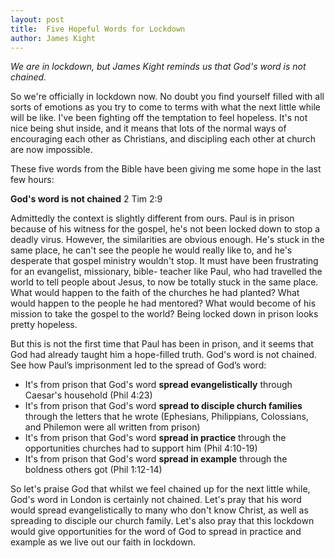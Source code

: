 ```yaml
---
layout: post
title:  Five Hopeful Words for Lockdown
author: James Kight
---
```

*We are in lockdown, but James Kight reminds us that God's word is not chained.* 

So we're officially in lockdown now. No doubt you find yourself filled with all sorts of emotions as you try to come to terms with what the next little while will be like. I've been fighting off the temptation to feel hopeless. It's not nice being shut inside, and it means that lots of the normal ways of encouraging each other as Christians, and discipling each other at church are now impossible.

These five words from the Bible have been giving me some hope in the last few hours:

**God's word is not chained** 2 Tim 2:9

Admittedly the context is slightly different from ours. Paul is in prison because of his witness for the gospel, he's not been locked down to stop a deadly virus. However, the similarities are obvious enough. He's stuck in the same place, he can't see the people he would really like to, and he's desperate that gospel ministry wouldn't stop. It must have been frustrating for an evangelist, missionary, bible- teacher like Paul, who had travelled the world to tell people about Jesus, to now be totally stuck in the same place. What would happen to the faith of the churches he had planted? What would happen to the people he had mentored? What would become of his mission to take the gospel to the world? Being locked down in prison looks pretty hopeless.

But this is not the first time that Paul has been in prison, and it seems that God had already taught him a hope-filled truth. God's word is not chained. See how Paul’s imprisonment led to the spread of God’s word:

- It's from prison that God's word **spread evangelistically** through Caesar's household (Phil 4:23)
- It's from prison that God's word **spread to disciple church families** through the letters that he wrote (Ephesians, Philippians, Colossians, and Philemon were all written from prison)
- It's from prison that God's word **spread in practice** through the opportunities churches had to support him (Phil 4:10-19)
- It's from prison that God's word **spread in example** through the boldness others got (Phil 1:12-14)

So let's praise God that whilst we feel chained up for the next little while, God's word in London is certainly not chained. Let's pray that his word would spread evangelistically to many who don't know Christ, as well as spreading to disciple our church family. Let's also pray that this lockdown would give opportunities for the word of God to spread in practice and example as we live out our faith in lockdown.

